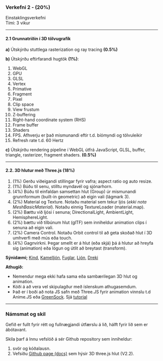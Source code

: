 ### Verkefni 2 - (20%)

Einstaklingsverkefni <br>
Tími: 3 vikur

---

#### 2.1 Grunnatriðin í 3D tölvugrafík 

**a)** Útskýrðu stuttlega rasterization og ray tracing **(0.5%)** <br>

**b)** Útskýrðu eftirfarandi hugtök **(1%)**: 

1.	WebGL
1.	GPU
1.	GLSL 
1.	Vertex
1.	Primative 
1.	Fragment 
1.	Pixel
1.	Clip space
1.	View frustum
1.	Z-buffering
1.	Right-hand coordinate system (RHS)
1.	Frame buffer
1.	Shaders
1.	FPS. Afhverju er það mismunandi eftir t.d. bíómyndi og tölvuleikir
1.	Refresh rate t.d. 60 Hertz
    
**c)** Útskýrðu rendering pipeline í WebGL útfrá JavaScript, GLSL, buffer, triangle, rasterizer, fragment shaders. **(0.5%)**

---

#### 2.2. 3D hlutur með Three.js (18%)

1. (1%) Gerðu viðeigandi stillingar fyrir vafra; aspect ratio og auto resize.
1. (1%) Búðu til senu, stilltu myndavél og sjónarhorn.
1. (4%) Búðu til einfaldan samsettan hlut (Group) úr mismunandi grunnformum (built-in geometric) að eigin vali (lágmark 3).
1. (2%) Material og Texture. Notaðu material sem tekur ljós (_ekki nota MeshBasicMaterial_). Notaðu einnig TextureLoader (material.map). 
1. (2%) Bættu við ljósi í senuna; DirectionalLight, AmbientLight, HemisphereLight.
1. (2%) bættu við tilbúnum hlut (glTF) sem inniheldur animation clips í senuna að eigin vali.
1. (2%) Camera Control. Notaðu Orbit control til að geta skoðað hlut í 3D umhverfi með mús eða touch.
1. (4%) Gagnvirkni. Þegar smellt er á hlut (eða skjá) þá á hlutur að hreyfa sig (animation) eða lögun og útlit að breytast (transform).

**Sýnidæmi;** [Kind](https://codepen.io/elliezen/pen/GWbBrx), [Kamelljón](https://codepen.io/elliezen/pen/evXgdE), [Fuglar](https://codepen.io/Yakudoo/pen/LVyJXw), [Ljón](https://codepen.io/Yakudoo/full/YXxmYR/), [Dreki](https://codepen.io/Yakudoo/pen/yNjRRL)
<br>

**Athugið:**<br>
- Nemendur mega ekki hafa sama eða sambærilegan 3D hlut og animation. <br>
- Kóði á að vera vel skipulagður með íslenskum athugasemdum. 
- Það er í boði að nota JS safn með Three.JS fyrir animation vinnslu t.d Anime.JS eða [GreenSock](https://greensock.com/). Sjá [tutorial](https://www.youtube.com/watch?v=6oFvqLfRnsU)

---

### Námsmat og skil
Gefið er fullt fyrir rétt og fullnægjandi útfærslu á lið, hálft fyrir lið sem er ábótavant.<br>

Skila þarf á Innu vefslóð á sér Github repository sem inniheldur:

1. svör og kóðalausn.
1. Vefsíðu [Github page (docs)](https://pages.github.com/) sem hýsir 3D three.js hlut (V2.2). 
